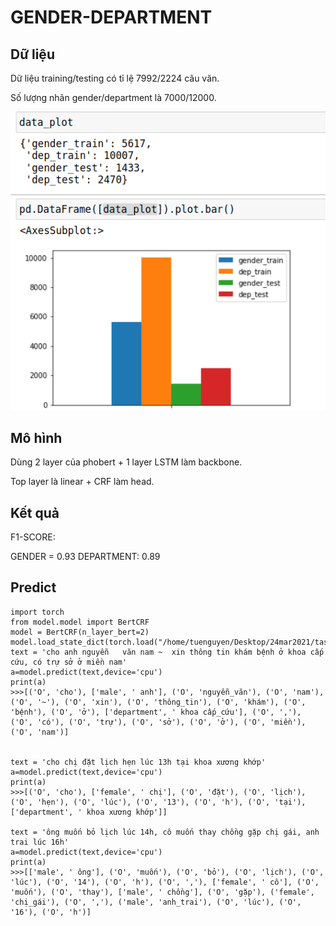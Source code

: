 # GENDER-DEPARTMENT

## Dữ liệu

Dữ liệu training/testing có tỉ lệ 7992/2224 câu văn.

Số lượng nhãn gender/department là 7000/12000.

![alt text](https://github.com/AIForcesProPTIT/gender_department/blob/main/plot.png?raw=true)
## Mô hình 

Dùng 2 layer của phobert + 1 layer LSTM làm backbone.

Top layer là linear + CRF làm head.

## Kết quả 

F1-SCORE:

GENDER = 0.93
DEPARTMENT: 0.89

## Predict 

```python3
import torch
from model.model import BertCRF
model = BertCRF(n_layer_bert=2)
model.load_state_dict(torch.load("/home/tuenguyen/Desktop/24mar2021/task_nlp/join_task_gender_department/checkpoints/vner_model.bin"))
text = 'cho anh nguyễn   văn nam ~  xin thông tin khám bệnh ở khoa cấp cứu, có trự sở ở miền nam'
a=model.predict(text,device='cpu')
print(a)
>>>[('O', 'cho'), ['male', ' anh'], ('O', 'nguyễn_văn'), ('O', 'nam'), ('O', '~'), ('O', 'xin'), ('O', 'thông_tin'), ('O', 'khám'), ('O', 'bệnh'), ('O', 'ở'), ['department', ' khoa cấp_cứu'], ('O', ','), ('O', 'có'), ('O', 'trự'), ('O', 'sở'), ('O', 'ở'), ('O', 'miền'), ('O', 'nam')]


text = 'cho chị đặt lịch hẹn lúc 13h tại khoa xương khớp'
a=model.predict(text,device='cpu')
print(a)
>>>[('O', 'cho'), ['female', ' chị'], ('O', 'đặt'), ('O', 'lịch'), ('O', 'hẹn'), ('O', 'lúc'), ('O', '13'), ('O', 'h'), ('O', 'tại'), ['department', ' khoa xương khớp']]

text = 'ông muốn bỏ lịch lúc 14h, cô muốn thay chồng gặp chị gái, anh trai lúc 16h'
a=model.predict(text,device='cpu')
print(a)
>>>[['male', ' ông'], ('O', 'muốn'), ('O', 'bỏ'), ('O', 'lịch'), ('O', 'lúc'), ('O', '14'), ('O', 'h'), ('O', ','), ['female', ' cô'], ('O', 'muốn'), ('O', 'thay'), ['male', ' chồng'], ('O', 'gặp'), ('female', 'chị_gái'), ('O', ','), ('male', 'anh_trai'), ('O', 'lúc'), ('O', '16'), ('O', 'h')]

```

